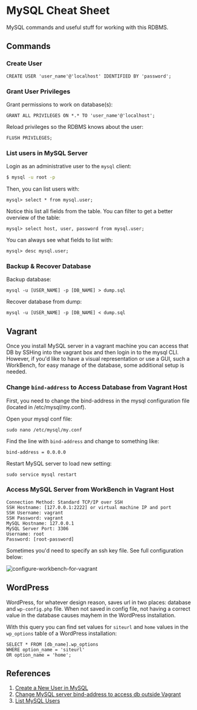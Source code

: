 # MySQL Cheat Sheet

MySQL commands and useful stuff for working with this RDBMS.

## Commands

### Create User

```
CREATE USER 'user_name'@'localhost' IDENTIFIED BY 'password';
```

### Grant User Privileges

Grant permissions to work on database(s):

```
GRANT ALL PRIVILEGES ON *.* TO 'user_name'@'localhost';
```

Reload privileges so the RDBMS knows about the user:

```
FLUSH PRIVILEGES;
```

### List users in MySQL Server

Login as an administrative user to the `mysql` client:

```bash
$ mysql -u root -p
```

Then, you can list users with:

```
mysql> select * from mysql.user;
```

Notice this list all fields from the table. You can filter to get a better overview of the table:

```
mysql> select host, user, password from mysql.user;
```

You can always see what fields to list with:

```
mysql> desc mysql.user;
```

### Backup & Recover Database

Backup database:

```
mysql -u [USER_NAME] -p [DB_NAME] > dump.sql
```

Recover database from dump:

```
mysql -u [USER_NAME] -p [DB_NAME] < dump.sql
```

## Vagrant

Once you install MySQL server in a vagrant machine you can access that DB by SSHing into the vagrant box and then login in to the mysql CLI. However, if you'd like to have a visual representation or use a GUI, such a WorkBench, for easy manage of the database, some additional setup is needed.

### Change `bind-address` to Access Database from Vagrant Host

First, you need to change the bind-address in the mysql configuration file (located in /etc/mysql/my.conf).

Open your mysql conf file:

```
sudo nano /etc/mysql/my.conf
```

Find the line with `bind-address` and change to something like:

```
bind-address = 0.0.0.0
```

Restart MySQL server to load new setting:

```
sudo service mysql restart
```

### Access MySQL Server from WorkBench in Vagrant Host

```
Connection Method: Standard TCP/IP over SSH
SSH Hostname: [127.0.0.1:2222] or virtual machine IP and port
SSH Username: vagrant
SSH Password: vagrant
MySQL Hostname: 127.0.0.1
MySQL Server Port: 3306
Username: root
Password: [root-password]
```

Sometimes you'd need to specify an ssh key file. See full configuration below:

<img src="https://trello-attachments.s3.amazonaws.com/57ead188bcc0accfbdeb5e8b/57ead1b10ee527861de2f2dc/5779ec406533e76e8167db7520d44dd0/workbench-bd-access.png" alt="configure-workbench-for-vagrant" />

## WordPress

WordPress, for whatever design reason, saves url in two places: database and `wp-config.php` file. When not saved in config file, not having a correct value in the database causes mayhem in the WordPress installation.

With this query you can find set values for `siteurl` and `home` values in the `wp_options` table of a WordPress installation:

```
SELECT * FROM [db_name].wp_options
WHERE option_name = 'siteurl'
OR option_name = 'home';
```

## References

1. [Create a New User in MySQL](https://www.digitalocean.com/community/tutorials/how-to-create-a-new-user-and-grant-permissions-in-mysql)
2. [Change MySQL server bind-address to access db outside Vagrant](https://stackoverflow.com/questions/10709334/how-to-connect-to-mysql-server-inside-virtualbox-vagrant#10794530)
3. [List MySQL Users](https://alvinalexander.com/blog/post/mysql/show-users-i-ve-created-in-mysql-database)